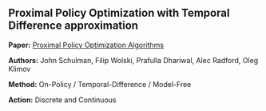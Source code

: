 ## Proximal Policy Optimization with Temporal Difference approximation

**Paper:** [Proximal Policy Optimization Algorithms](https://arxiv.org/abs/1707.06347)

**Authors:** John Schulman, Filip Wolski, Prafulla Dhariwal, Alec Radford, Oleg Klimov

**Method:** On-Policy / Temporal-Difference / Model-Free

**Action:** Discrete and Continuous